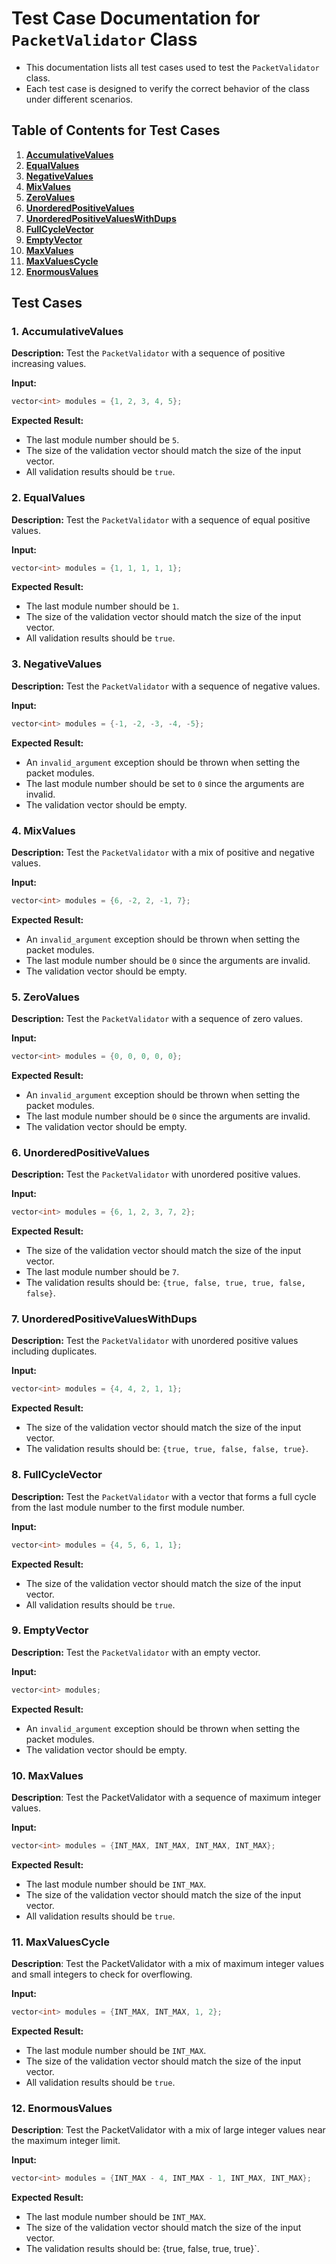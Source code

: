 # Test Case Documentation for `PacketValidator` Class

- This documentation lists all test cases used to test the `PacketValidator` class. 
- Each test case is designed to verify the correct behavior of the class under different scenarios.

## Table of Contents for Test Cases
1. **[AccumulativeValues](#1-accumulativevalues)**
2. **[EqualValues](#2-equalvalues)**
3. **[NegativeValues](#3-negativevalues)**
4. **[MixValues](#4-mixvalues)**
5. **[ZeroValues](#5-zerovalues)**
6. **[UnorderedPositiveValues](#6-unorderedpositivevalues)**
7. **[UnorderedPositiveValuesWithDups](#7-unorderedpositivevalueswithdups)**
8. **[FullCycleVector](#8-fullcyclevector)**
9. **[EmptyVector](#9-emptyvector)**
10. **[MaxValues](#10-maxvalues)**
11. **[MaxValuesCycle](#11-maxvaluescycle)**
12. **[EnormousValues](#12-enormousvalues)**

## Test Cases

### 1. AccumulativeValues

**Description:**
Test the `PacketValidator` with a sequence of positive increasing values.

**Input:** 
```cpp
vector<int> modules = {1, 2, 3, 4, 5};
```

**Expected Result:**
- The last module number should be `5`.
- The size of the validation vector should match the size of the input vector.
- All validation results should be `true`.

### 2. EqualValues

**Description:**
Test the `PacketValidator` with a sequence of equal positive values.

**Input:** 
```cpp
vector<int> modules = {1, 1, 1, 1, 1};
```

**Expected Result:**
- The last module number should be `1`.
- The size of the validation vector should match the size of the input vector.
- All validation results should be `true`.

### 3. NegativeValues

**Description:**
Test the `PacketValidator` with a sequence of negative values.

**Input:** 
```cpp
vector<int> modules = {-1, -2, -3, -4, -5};
```

**Expected Result:**
- An `invalid_argument` exception should be thrown when setting the packet modules.
- The last module number should be set to `0` since the arguments are invalid.
- The validation vector should be empty.

### 4. MixValues

**Description:**
Test the `PacketValidator` with a mix of positive and negative values.

**Input:** 
```cpp
vector<int> modules = {6, -2, 2, -1, 7};
```

**Expected Result:**
- An `invalid_argument` exception should be thrown when setting the packet modules.
- The last module number should be `0` since the arguments are invalid.
- The validation vector should be empty.

### 5. ZeroValues

**Description:**
Test the `PacketValidator` with a sequence of zero values.

**Input:** 
```cpp
vector<int> modules = {0, 0, 0, 0, 0};
```

**Expected Result:**
- An `invalid_argument` exception should be thrown when setting the packet modules.
- The last module number should be `0` since the arguments are invalid.
- The validation vector should be empty.

### 6. UnorderedPositiveValues

**Description:**
Test the `PacketValidator` with unordered positive values.

**Input:** 
```cpp
vector<int> modules = {6, 1, 2, 3, 7, 2};
```

**Expected Result:**
- The size of the validation vector should match the size of the input vector.
- The last module number should be `7`.
- The validation results should be: `{true, false, true, true, false, false}`.

### 7. UnorderedPositiveValuesWithDups

**Description:**
Test the `PacketValidator` with unordered positive values including duplicates.

**Input:** 
```cpp
vector<int> modules = {4, 4, 2, 1, 1};
```

**Expected Result:**
- The size of the validation vector should match the size of the input vector.
- The validation results should be: `{true, true, false, false, true}`.

### 8. FullCycleVector

**Description:**
Test the `PacketValidator` with a vector that forms a full cycle from the last module number to the first module number.

**Input:** 
```cpp
vector<int> modules = {4, 5, 6, 1, 1};
```

**Expected Result:**
- The size of the validation vector should match the size of the input vector.
- All validation results should be `true`.

### 9. EmptyVector

**Description:**
Test the `PacketValidator` with an empty vector.

**Input:** 
```cpp
vector<int> modules;
```

**Expected Result:**
- An `invalid_argument` exception should be thrown when setting the packet modules.
- The validation vector should be empty.

### 10. MaxValues

**Description**:
Test the PacketValidator with a sequence of maximum integer values.

**Input:** 

```cpp
vector<int> modules = {INT_MAX, INT_MAX, INT_MAX, INT_MAX};
```

**Expected Result:**
- The last module number should be `INT_MAX`.
- The size of the validation vector should match the size of the input vector.
- All validation results should be `true`.

### 11. MaxValuesCycle

**Description**:
Test the PacketValidator with a mix of maximum integer values and small integers to check for overflowing.

**Input:** 

```cpp
vector<int> modules = {INT_MAX, INT_MAX, 1, 2};
```

**Expected Result:**
- The last module number should be `INT_MAX`.
- The size of the validation vector should match the size of the input vector.
- All validation results should be `true`.

### 12. EnormousValues

**Description**:
Test the PacketValidator with a mix of large integer values near the maximum integer limit.

**Input:** 

```cpp
vector<int> modules = {INT_MAX - 4, INT_MAX - 1, INT_MAX, INT_MAX};
```

**Expected Result:**
- The last module number should be `INT_MAX`.
- The size of the validation vector should match the size of the input vector.
- The validation results should be: {true, false, true, true}`.